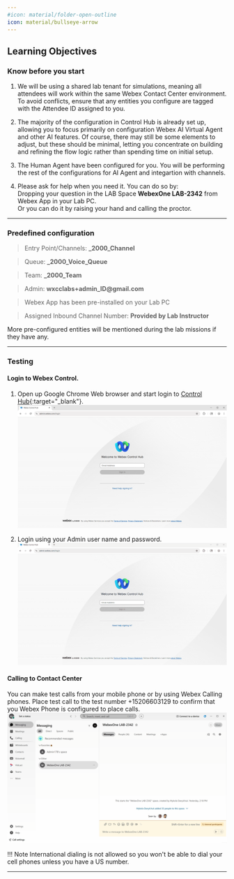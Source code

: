 ```yaml
---
#icon: material/folder-open-outline
icon: material/bullseye-arrow
---
```


## Learning Objectives


### Know before you start

1. We will be using a shared lab tenant for simulations, meaning all attendees will work within the same Webex Contact Center environment. To avoid conflicts, ensure that any entities you configure are tagged with the Attendee ID assigned to you.
    
2. The majority of the configuration in Control Hub is already set up, allowing you to focus primarily on configuration Webex AI Virtual Agent and other AI features. Of course, there may still be some elements to adjust, but these should be minimal, letting you concentrate on building and refining the flow logic rather than spending time on initial setup.
3. The Human Agent have been configured for you. You will be performing the rest of the configurations for AI Agent and integartion with channels.
4. Please ask for help when you need it. You can do so by:<br>
Dropping your question in the LAB Space **WebexOne LAB-2342** from Webex App in your Lab PC. <br>
Or you can do it by raising your hand and calling the proctor.<br>
---

### Predefined configuration

> Entry Point/Channels:  **<copy><w class="attendee"></w>_2000_Channel</copy>**

> Queue:  **<copy><w class="attendee"></w>_2000_Voice_Queue</copy>**

> Team:  **<copy><w class="attendee"></w>_2000_Team</copy>**

> Admin:   **<copy>wxcclabs+admin_ID<w class="attendee"></w>@gmail.com</copy>**

> Webex App has been pre-installed on your Lab PC

> Assigned Inbound Channel Number: **Provided by Lab Instructor**

More pre-configured entities will be mentioned during the lab missions if they have any.

---

### Testing

#### Login to Webex Control. 

1. Open up Google Chrome Web browser and start login to [Control Hub](https://admin.webex.com){:target="_blank"}.
   ![Profiles](../graphics/Lab1_AI_Agent/GS1.png)

2. Login using your Admin user name and password. 
   ![Profiles](../graphics/Lab1_AI_Agent/GS2.gif)



#### Calling to Contact Center
You can make test calls from your mobile phone or by using Webex Calling phones. 
Place test call to the test number +15206603129 to confirm that you Webex Phone is configured to place calls.
   ![Profiles](../graphics/Lab1_AI_Agent/GS5.gif)

!!! Note
    International dialing is not allowed so you won't be able to dial your cell phones unless you have a US number.

---

